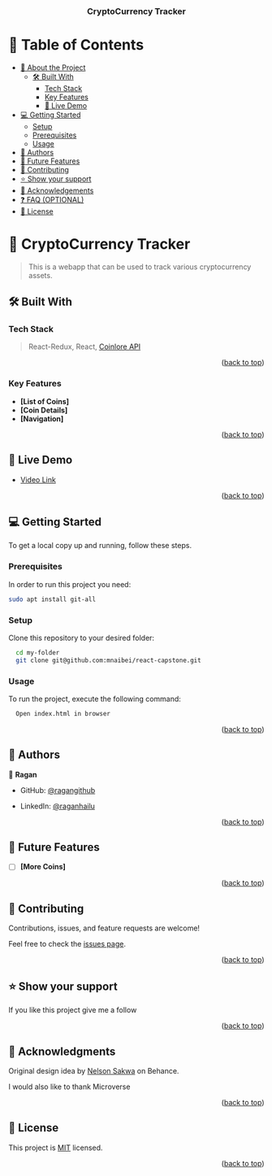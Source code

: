 <a name="readme-top"></a>

<div align="center">

  <h3><b>CryptoCurrency Tracker</b></h3>

</div>

<!-- TABLE OF CONTENTS -->

# 📗 Table of Contents

- [📖 About the Project](#about-project)
  - [🛠 Built With](#built-with)
    - [Tech Stack](#tech-stack)
    - [Key Features](#key-features)
    - [🚀 Live Demo](#live-demo)
- [💻 Getting Started](#getting-started)
  - [Setup](#setup)
  - [Prerequisites](#prerequisites)
  - [Usage](#usage)
- [👥 Authors](#authors)
- [🔭 Future Features](#future-features)
- [🤝 Contributing](#contributing)
- [⭐️ Show your support](#support)
- [🙏 Acknowledgements](#acknowledgements)
- [❓ FAQ (OPTIONAL)](#faq)
- [📝 License](#license)

<!-- PROJECT DESCRIPTION -->

# 📖 CryptoCurrency Tracker<a name="about-project"></a>

> This is a webapp that can be used to track various cryptocurrency assets.

## 🛠 Built With <a name="built-with"></a>

### Tech Stack <a name="tech-stack"></a>

> React-Redux, React, [Coinlore API](https://www.coinlore.com/cryptocurrency-data-api)

<p align="right">(<a href="#readme-top">back to top</a>)</p>

<!-- >

<p align="right">(<a href="#readme-top">back to top</a>)</p> -->

### Key Features <a name="key-features"></a>

- **[List of Coins]**
- **[Coin Details]**
- **[Navigation]**

<p align="right">(<a href="#readme-top">back to top</a>)</p>

## 🚀 Live Demo <a name="live-demo"></a>

- [Video Link](https://www.loom.com/share/a0af6c9274134663bba63be39e53f896)

<p align="right">(<a href="#readme-top">back to top</a>)</p>

<!-- GETTING STARTED -->

## 💻 Getting Started <a name="getting-started"></a>

To get a local copy up and running, follow these steps.

### Prerequisites

In order to run this project you need:

```sh
sudo apt install git-all
```

### Setup

Clone this repository to your desired folder:

```sh
  cd my-folder
  git clone git@github.com:mnaibei/react-capstone.git
```

### Usage

To run the project, execute the following command:

```sh
  Open index.html in browser
```

<p align="right">(<a href="#readme-top">back to top</a>)</p>

<!-- AUTHORS -->

## 👥 Authors <a name="authors"></a>

👤 **Ragan**

- GitHub: [@ragangithub](https://github.com/FevenSeyfu)

- LinkedIn: [@raganhailu](https://www.linkedin.com/in/ragangithub/)

<p align="right">(<a href="#readme-top">back to top</a>)</p>

<!-- FUTURE FEATURES -->

## 🔭 Future Features <a name="future-features"></a>

- [ ] **[More Coins]**
<!-- - [ ] **[Comment on Book]** -->

<p align="right">(<a href="#readme-top">back to top</a>)</p>

<!-- CONTRIBUTING -->

## 🤝 Contributing <a name="contributing"></a>

Contributions, issues, and feature requests are welcome!

Feel free to check the [issues page](../../issues/).

<p align="right">(<a href="#readme-top">back to top</a>)</p>

<!-- SUPPORT -->

## ⭐️ Show your support <a name="support"></a>

If you like this project give me a follow

<p align="right">(<a href="#readme-top">back to top</a>)</p>

<!-- ACKNOWLEDGEMENTS -->

## 🙏 Acknowledgments <a name="acknowledgements"></a>

Original design idea by [Nelson Sakwa](https://www.behance.net/sakwadesignstudio) on Behance.

I would also like to thank Microverse

<p align="right">(<a href="#readme-top">back to top</a>)</p>

<!-- LICENSE -->

## 📝 License <a name="license"></a>

This project is [MIT](./LICENSE) licensed.

<p align="right">(<a href="#readme-top">back to top</a>)</p>
